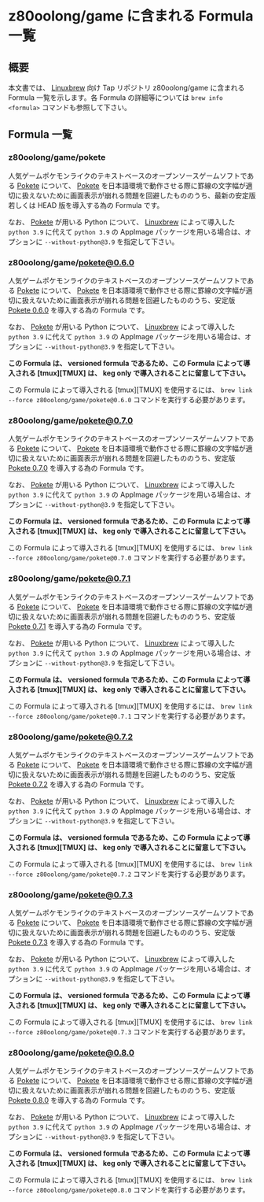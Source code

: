 # z80oolong/game に含まれる Formula 一覧

## 概要

本文書では、 [Linuxbrew][BREW] 向け Tap リポジトリ z80oolong/game に含まれる Formula 一覧を示します。各 Formula の詳細等については ```brew info <formula>``` コマンドも参照して下さい。

## Formula 一覧

### z80oolong/game/pokete

人気ゲームポケモンライクのテキストベースのオープンソースゲームソフトである [Pokete][POKE] について、 [Pokete][POKE] を日本語環境で動作させる際に罫線の文字幅が適切に扱えないために画面表示が崩れる問題を回避したもののうち、最新の安定版若しくは HEAD 版を導入する為の Formula です。

なお、 [Pokete][POKE] が用いる Python について、 [Linuxbrew][BREW] によって導入した ```python 3.9``` に代えて ```python 3.9``` の AppImage パッケージを用いる場合は、オプションに ```--without-python@3.9``` を指定して下さい。

### z80oolong/game/pokete@0.6.0

人気ゲームポケモンライクのテキストベースのオープンソースゲームソフトである [Pokete][POKE] について、 [Pokete][POKE] を日本語環境で動作させる際に罫線の文字幅が適切に扱えないために画面表示が崩れる問題を回避したもののうち、安定版 [Pokete 0.6.0][POKE] を導入する為の Formula です。

なお、 [Pokete][POKE] が用いる Python について、 [Linuxbrew][BREW] によって導入した ```python 3.9``` に代えて ```python 3.9``` の AppImage パッケージを用いる場合は、オプションに ```--without-python@3.9``` を指定して下さい。

**この Formula は、 versioned formula であるため、この Formula によって導入される [tmux][TMUX] は、 keg only で導入されることに留意して下さい。**

この Formula によって導入される [tmux][TMUX] を使用するには、 ```brew link --force z80oolong/game/pokete@0.6.0``` コマンドを実行する必要があります。

### z80oolong/game/pokete@0.7.0

人気ゲームポケモンライクのテキストベースのオープンソースゲームソフトである [Pokete][POKE] について、 [Pokete][POKE] を日本語環境で動作させる際に罫線の文字幅が適切に扱えないために画面表示が崩れる問題を回避したもののうち、安定版 [Pokete 0.7.0][POKE] を導入する為の Formula です。

なお、 [Pokete][POKE] が用いる Python について、 [Linuxbrew][BREW] によって導入した ```python 3.9``` に代えて ```python 3.9``` の AppImage パッケージを用いる場合は、オプションに ```--without-python@3.9``` を指定して下さい。

**この Formula は、 versioned formula であるため、この Formula によって導入される [tmux][TMUX] は、 keg only で導入されることに留意して下さい。**

この Formula によって導入される [tmux][TMUX] を使用するには、 ```brew link --force z80oolong/game/pokete@0.7.0``` コマンドを実行する必要があります。

### z80oolong/game/pokete@0.7.1

人気ゲームポケモンライクのテキストベースのオープンソースゲームソフトである [Pokete][POKE] について、 [Pokete][POKE] を日本語環境で動作させる際に罫線の文字幅が適切に扱えないために画面表示が崩れる問題を回避したもののうち、安定版 [Pokete 0.7.1][POKE] を導入する為の Formula です。

なお、 [Pokete][POKE] が用いる Python について、 [Linuxbrew][BREW] によって導入した ```python 3.9``` に代えて ```python 3.9``` の AppImage パッケージを用いる場合は、オプションに ```--without-python@3.9``` を指定して下さい。

**この Formula は、 versioned formula であるため、この Formula によって導入される [tmux][TMUX] は、 keg only で導入されることに留意して下さい。**

この Formula によって導入される [tmux][TMUX] を使用するには、 ```brew link --force z80oolong/game/pokete@0.7.1``` コマンドを実行する必要があります。

### z80oolong/game/pokete@0.7.2

人気ゲームポケモンライクのテキストベースのオープンソースゲームソフトである [Pokete][POKE] について、 [Pokete][POKE] を日本語環境で動作させる際に罫線の文字幅が適切に扱えないために画面表示が崩れる問題を回避したもののうち、安定版 [Pokete 0.7.2][POKE] を導入する為の Formula です。

なお、 [Pokete][POKE] が用いる Python について、 [Linuxbrew][BREW] によって導入した ```python 3.9``` に代えて ```python 3.9``` の AppImage パッケージを用いる場合は、オプションに ```--without-python@3.9``` を指定して下さい。

**この Formula は、 versioned formula であるため、この Formula によって導入される [tmux][TMUX] は、 keg only で導入されることに留意して下さい。**

この Formula によって導入される [tmux][TMUX] を使用するには、 ```brew link --force z80oolong/game/pokete@0.7.2``` コマンドを実行する必要があります。

### z80oolong/game/pokete@0.7.3

人気ゲームポケモンライクのテキストベースのオープンソースゲームソフトである [Pokete][POKE] について、 [Pokete][POKE] を日本語環境で動作させる際に罫線の文字幅が適切に扱えないために画面表示が崩れる問題を回避したもののうち、安定版 [Pokete 0.7.3][POKE] を導入する為の Formula です。

なお、 [Pokete][POKE] が用いる Python について、 [Linuxbrew][BREW] によって導入した ```python 3.9``` に代えて ```python 3.9``` の AppImage パッケージを用いる場合は、オプションに ```--without-python@3.9``` を指定して下さい。

**この Formula は、 versioned formula であるため、この Formula によって導入される [tmux][TMUX] は、 keg only で導入されることに留意して下さい。**

この Formula によって導入される [tmux][TMUX] を使用するには、 ```brew link --force z80oolong/game/pokete@0.7.3``` コマンドを実行する必要があります。

### z80oolong/game/pokete@0.8.0

人気ゲームポケモンライクのテキストベースのオープンソースゲームソフトである [Pokete][POKE] について、 [Pokete][POKE] を日本語環境で動作させる際に罫線の文字幅が適切に扱えないために画面表示が崩れる問題を回避したもののうち、安定版 [Pokete 0.8.0][POKE] を導入する為の Formula です。

なお、 [Pokete][POKE] が用いる Python について、 [Linuxbrew][BREW] によって導入した ```python 3.9``` に代えて ```python 3.9``` の AppImage パッケージを用いる場合は、オプションに ```--without-python@3.9``` を指定して下さい。

**この Formula は、 versioned formula であるため、この Formula によって導入される [tmux][TMUX] は、 keg only で導入されることに留意して下さい。**

この Formula によって導入される [tmux][TMUX] を使用するには、 ```brew link --force z80oolong/game/pokete@0.8.0``` コマンドを実行する必要があります。

<!-- 外部リンク一覧 -->

[BREW]:https://linuxbrew.sh/
[POKE]:https://github.com/lxgr-linux/pokete
